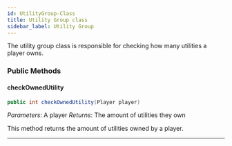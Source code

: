 ```yaml
---
id: UtilityGroup-Class
title: Utility Group class
sidebar_label: Utility Group 
---
```


The utility group class is responsible for checking how many utilities a player owns. 

### Public Methods 

#### checkOwnedUtility
```java
public int checkOwnedUtility(Player player)
```
*Parameters*: A player
*Returns*: The amount of utilities they own

This method returns the amount of utilities owned by a player. 

---